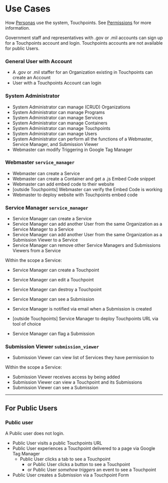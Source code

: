 # Use Cases

How [Personas](PERSONAS.md) use the system, Touchpoints.
See [Permissions](PERMISSIONS.md) for more information.

Government staff and representatives with .gov or .mil accounts
can sign up for a Touchpoints account and login. Touchpoints accounts
are not available for public Users.

### General User with Account

* A .gov or .mil staffer for an Organization existing in Touchpoints can create an Account
* User with a Touchpoints Account can login

### System Administrator

* System Administrator can manage (CRUD) Organizations
* System Administrator can manage Programs
* System Administrator can manage Services
* System Administrator can manage Containers
* System Administrator can manage Touchpoints
* System Administrator can manage Users
* System Administrator can perform all the functions of a Webmaster, Service Manager, and Submission Viewer
* Webmaster can modify Triggering in Google Tag Manager

### Webmaster `service_manager`

* Webmaster can create a Service
* Webmaster can create a Container and get a .js Embed Code snippet
* Webmaster can add embed code to their website
* [outside Touchpoints] Webmaster can verify the Embed Code is working
* Webmaster to deploy website with Touchpoints embed code

### Service Manager `service_manager`

* Service Manager can create a Service
* Service Manager can add another User from the same Organization as a Service Manager to a Service
* Service Manager can add another User from the same Organization as a Submission Viewer to a Service
* Service Manager can remove other Service Managers and Submissions Viewers from a Service

Within the scope a Service:

* Service Manager can create a Touchpoint
* Service Manager can edit a Touchpoint
* Service Manager can destroy a Touchpoint

* Service Manager can see a Submission
* Service Manager is notified via email when a Submission is created
* [outside Touchpoints] Service Manager to deploy Touchpoints URL via tool of choice
* Service Manager can flag a Submission

### Submission Viewer `submission_viewer`

* Submission Viewer can view list of Services they have permission to

Within the scope a Service:

* Submission Viewer receives access by being added
* Submission Viewer can view a Touchpoint and its Submissions
* Submission Viewer can see a Submission

---

## For Public Users

### Public user

A Public user does not login.

* Public User visits a public Touchpoints URL
* Public User experiences a Touchpoint delivered to a page via Google Tag Manager
  * Public User clicks a tab to see a Touchpoint
    * or Public User clicks a button to see a Touchpoint
    * or Public User *somehow triggers* an event to see a Touchpoint
* Public User creates a Submission via a Touchpoint Form
